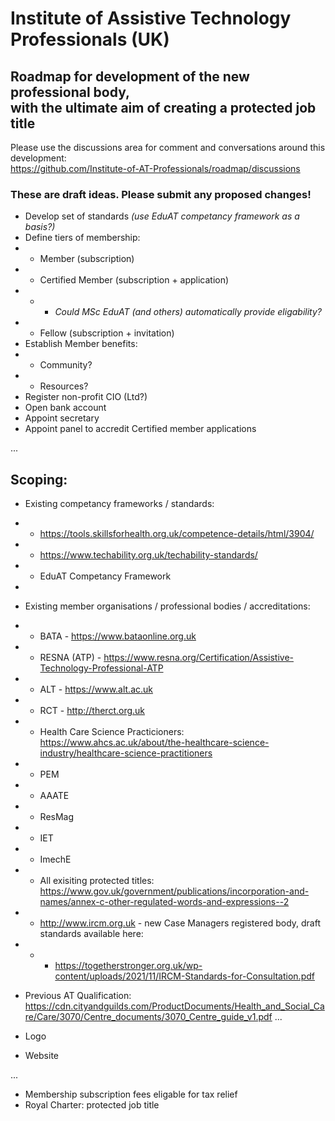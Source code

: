 # Institute of Assistive Technology Professionals (UK)

## Roadmap for development of the new professional body, <br />with the ultimate aim of creating a protected job title

Please use the discussions area for comment and conversations around this development: </br>https://github.com/Institute-of-AT-Professionals/roadmap/discussions

### These are draft ideas. Please submit any proposed changes!


- Develop set of standards <i>(use EduAT competancy framework as a basis?)</i>
- Define tiers of membership:
- - Member (subscription)
- - Certified Member (subscription + application)
- - - <i>Could MSc EduAT (and others) automatically provide eligability?</i>
- - Fellow (subscription + invitation)
- Establish Member benefits:
- - Community?
- - Resources?
- Register non-profit CIO (Ltd?)
- Open bank account
- Appoint secretary
- Appoint panel to accredit Certified member applications

...

## Scoping:
- Existing competancy frameworks / standards:
- - https://tools.skillsforhealth.org.uk/competence-details/html/3904/
- - https://www.techability.org.uk/techability-standards/
- - EduAT Competancy Framework
-

- Existing member organisations / professional bodies / accreditations:
- - BATA - https://www.bataonline.org.uk
- - RESNA (ATP) - https://www.resna.org/Certification/Assistive-Technology-Professional-ATP
- - ALT - https://www.alt.ac.uk
- - RCT - http://therct.org.uk
- - Health Care Science Practicioners: https://www.ahcs.ac.uk/about/the-healthcare-science-industry/healthcare-science-practitioners
- - PEM
- - AAATE
- - ResMag 
- - IET
- - ImechE

- - All exisiting protected titles: https://www.gov.uk/government/publications/incorporation-and-names/annex-c-other-regulated-words-and-expressions--2


- - http://www.ircm.org.uk - new Case Managers registered body, draft standards available here:
- - - https://togetherstronger.org.uk/wp-content/uploads/2021/11/IRCM-Standards-for-Consultation.pdf

- Previous AT Qualification: https://cdn.cityandguilds.com/ProductDocuments/Health_and_Social_Care/Care/3070/Centre_documents/3070_Centre_guide_v1.pdf
...

- Logo
- Website

...

- Membership subscription fees eligable for tax relief
- Royal Charter: protected job title
